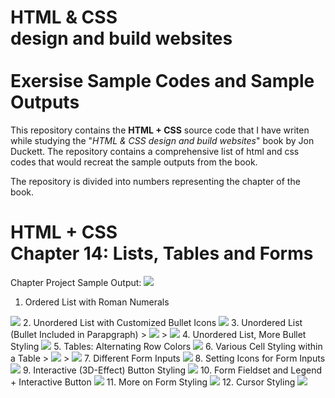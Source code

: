 # HTML & CSS<br>design and build websites<br><br>Exersise Sample Codes and Sample Outputs

This repository contains the **HTML + CSS** source code that I have writen while studying the "*HTML & CSS design and build websites*" book by Jon Duckett. The repository contains a comprehensive list of html and css codes that would recreat the sample outputs from the book.

The repository is divided into numbers representing the chapter of the book.

# HTML + CSS<br>Chapter 14: Lists, Tables and Forms
Chapter Project Sample Output:
<img src="sample_outputs/14/0.png">
1. Ordered List with Roman Numerals
<img src="sample_outputs/14/1.png">
2. Unordered List with Customized Bullet Icons
<img src="sample_outputs/14/2.png">
3. Unordered List (Bullet Included in Parapgraph)
> <img src="sample_outputs/14/3a.png">
> <img src="sample_outputs/14/3b.png">
4. Unordered List, More Bullet Styling
<img src="sample_outputs/14/4.png">
5. Tables: Alternating Row Colors
<img src="sample_outputs/14/5.png">
6. Various Cell Styling within a Table
> <img src="sample_outputs/14/6a.png">
> <img src="sample_outputs/14/6b.png">
7. Different Form Inputs
<img src="sample_outputs/14/7.png">
8. Setting Icons for Form Inputs
<img src="sample_outputs/14/8.png">
9. Interactive (3D-Effect) Button Styling
<img src="sample_outputs/14/9.png">
10. Form Fieldset and Legend + Interactive Button
<img src="sample_outputs/14/10.png">
11. More on Form Styling
<img src="sample_outputs/14/11.png">
12. Cursor Styling 
<img src="sample_outputs/14/12.png">
